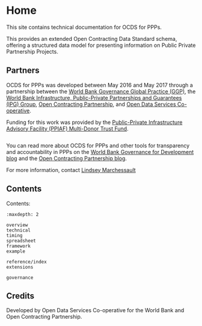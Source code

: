 # Home

This site contains technical documentation for OCDS for PPPs.

This provides an extended Open Contracting Data Standard schema, offering a structured data model for presenting information on Public Private Partnership Projects.

## Partners

OCDS for PPPs was developed between May 2016 and May 2017 through a partnership between the [World Bank Governance Global Practice (GGP)](http://blogs.worldbank.org/governance/public-private-partnerships-transparency-and-accountability-where-my-data), the [World Bank Infrastructure, Public-Private Partnerships and Guarantees (IPG) Group](http://www.worldbank.org/en/topic/publicprivatepartnerships), [Open Contracting Partnership](http://open-contracting.org), and [Open Data Services Co-operative](http://www.opendataservices.coop).

Funding for this work was provided by the [Public-Private Infrastructure Advisory Facility (PPIAF) Multi-Donor Trust Fund](https://ppiaf.org/).

```{image} _static/images/ppiaf_logo_rgb_final.png
```

You can read more about OCDS for PPPs and other tools for transparency and accountability in PPPs on the [World Bank Governance for Development blog](http://blogs.worldbank.org/governance/public-private-partnerships-transparency-and-accountability-where-my-data) and the [Open Contracting Partnership blog](http://www.open-contracting.org/2016/09/08/extending-open-contracting-data-standard-ppps/).

For more information, contact [Lindsey Marchessault](mailto:lmarchessault@open-contracting.org)

## Contents

Contents:

```{toctree}
:maxdepth: 2

overview
technical
timing
spreadsheet
framework
example

reference/index
extensions

governance
```

## Credits

Developed by Open Data Services Co-operative for the World Bank and Open Contracting Partnership.
